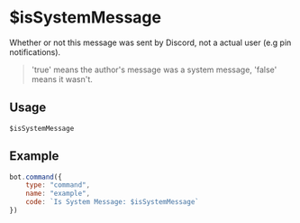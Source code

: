 # $isSystemMessage
Whether or not this message was sent by Discord, not a actual user (e.g pin notifications).
> 'true' means the author's message was a system message, 'false' means it wasn't.

## Usage
```
$isSystemMessage
```

## Example
```js
bot.command({
    type: "command",
    name: "example",
    code: `Is System Message: $isSystemMessage`
})
```
